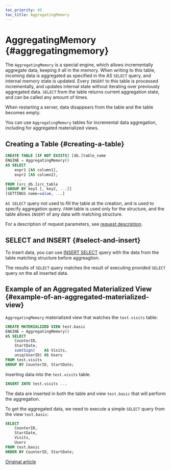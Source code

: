 ```yaml
---
toc_priority: 45
toc_title: AggregatingMemory
---
```


# AggregatingMemory {#aggregatingmemory}

The `AggregatingMemory` is a special engine, which allows incrementally aggregate data, keeping it all in the memory. When writing to this table, incoming data is aggregated as specified in the AS `SELECT` query, and internal memory state is updated. Every `INSERT` to this table is processed incrementally, and updates internal state without iterating over previously aggregated data. `SELECT` from the table returns current aggregation state, and can be called any amount of times.

When restarting a server, data disappears from the table and the table becomes empty. 

You can use `AggregatingMemory` tables for incremental data aggregation, including for aggregated materialized views.

## Creating a Table {#creating-a-table}

``` sql
CREATE TABLE [IF NOT EXISTS] [db.]table_name
ENGINE = AggregatingMemory()
AS SELECT
    expr1 [AS column1],
    expr2 [AS column2],
    ...
FROM [src_db.]src_table
[GROUP BY key1 [, key2, ...]]
[SETTINGS name=value, ...]
```

`AS SELECT` query not used to fill the table at the creation, and is used to specify aggregation query. `FROM` table is used only for the structure, and the table allows `INSERT` of any data with matching structure.

For a description of request parameters, see [request description](../../../sql-reference/statements/create/table.md).

## SELECT and INSERT {#select-and-insert}

To insert data, you can use [INSERT SELECT](../../../sql-reference/statements/insert-into.md) query with the data from the table matching structure before aggreagtion.

The results of `SELECT` query matches the result of executing provided `SELECT` query on the all inserted data.

## Example of an Aggregated Materialized View {#example-of-an-aggregated-materialized-view}

`AggregatingMemory` materialized view that watches the `test.visits` table:

``` sql
CREATE MATERIALIZED VIEW test.basic
ENGINE = AggregatingMemory()
AS SELECT
    CounterID,
    StartDate,
    sum(Sign)    AS Visits,
    uniq(UserID) AS Users
FROM test.visits
GROUP BY CounterID, StartDate;
```

Inserting data into the `test.visits` table.

``` sql
INSERT INTO test.visits ...
```

The data are inserted in both the table and view `test.basic` that will perform the aggregation.

To get the aggregated data, we need to execute a simple `SELECT` query from the view `test.basic`:

``` sql
SELECT
    CounterID,
    StartDate,
    Visits,
    Users
FROM test.basic
ORDER BY CounterID, StartDate;
```

[Original article](https://clickhouse.tech/docs/en/operations/special/aggregatingmemory/) <!--hide-->
